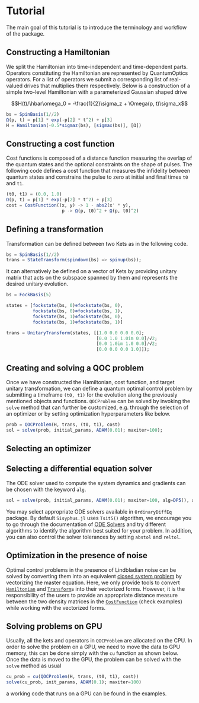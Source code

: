# Tutorial

The main goal of this tutorial is to introduce the terminology and workflow of the package.

## Constructing a Hamiltonian

We split the Hamiltonian into time-independent and time-dependent parts. Operators constituting the Hamiltonian are represented by QuantumOptics operators. For a list of operators we submit a corresponding list of real-valued drives that multiplies them respectively. Below is a construction of a simple two-level Hamiltonian with a parameterized Gaussian shaped drive

$$H(t)/\hbar\omega_0 = -\frac{1}{2}\sigma_z + \Omega(p, t)\sigma_x$$

```julia
bs = SpinBasis(1//2)
Ω(p, t) = p[1] * exp(-p[2] * t^2) + p[3]
H = Hamiltonian(-0.5*sigmaz(bs), [sigmax(bs)], [Ω])
```

## Constructing a cost function

Cost functions is composed of a distance function measuring the overlap of the quantum states and the optional constraints on the shape of pulses. The following code defines a cost function that measures the infidelity between quantum states and constrains the pulse to zero at initial and final times `t0` and `t1`.

```julia
(t0, t1) = (0.0, 1.0)
Ω(p, t) = p[1] * exp(-p[2] * t^2) + p[3]
cost = CostFunction((x, y) -> 1 - abs2(x' * y),
                     p -> Ω(p, t0)^2 + Ω(p, t0)^2)
```

## Defining a transformation

Transformation can be defined between two Kets as in the following code.

```julia
bs = SpinBasis(1//2)
trans = StateTransform(spindown(bs) => spinup(bs));
```

It can alternatively be defined on a vector of Kets by providing unitary matrix that acts on the subspace spanned by them and represents the desired unitary evolution.

```julia
bs = FockBasis(5)

states = [fockstate(bs, 0)⊗fockstate(bs, 0),
          fockstate(bs, 0)⊗fockstate(bs, 1),
          fockstate(bs, 1)⊗fockstate(bs, 0),
          fockstate(bs, 1)⊗fockstate(bs, 1)]

trans = UnitaryTransform(states, [[1.0 0.0 0.0 0.0];
                                  [0.0 1.0 1.0im 0.0]/√2;
                                  [0.0 1.0im 1.0 0.0]/√2;
                                  [0.0 0.0 0.0 1.0]]);
```

## Creating and solving a QOC problem

Once we have constructed the Hamiltonian, cost function, and target unitary transformation, we can define a quantum optimal control problem by submitting a timeframe `(t0, t1)` for the evolution along the previously mentioned objects and functions. `QOCProblem` can be solved by invoking the `solve` method that can further be customized, e.g. through the selection of an optimizer or by setting optimization hyperparameters like below.

```julia
prob = QOCProblem(H, trans, (t0, t1), cost)
sol = solve(prob, initial_params, ADAM(0.01); maxiter=100);
```

## Selecting an optimizer

## Selecting a differential equation solver

The ODE solver used to compute the system dynamics and gradients can be chosen with the keyword `alg`.
```julia
sol = solve(prob, initial_params, ADAM(0.01); maxiter=100, alg=DP5(), abstol=1e-6, reltol=1e-6);
```
You may select appropriate ODE solvers available in `OrdinaryDiffEq` package. By default `Sisyphus.jl` uses `Tsit5()` algorithm, we encourage you to go through the documentation of [ODE Solvers](https://diffeq.sciml.ai/stable/solvers/ode_solve/#ode_solve) and try different algorithms to identify the algorithm best suited for your problem. In addition, you can also control the solver tolerances by setting `abstol` and `reltol`.

## Optimization in the presence of noise

Optimal control problems in the presence of Lindbladian noise can be solved by converting them into an equivalent [closed system problem](noisy.md) by vectorizing the master equation. Here, we only provide tools to convert [`Hamiltonian`](@ref) and [`Transform`](@ref)s into their vectorized forms. However, it is the responsibility of the users to provide an appropriate distance measure between the two density matrices in the [`CostFunction`](@ref) (check examples) while working with the vectorized forms.

## Solving problems on GPU

Usually, all the kets and operators in `QOCProblem` are allocated on the CPU. In order to solve the problem on a GPU, we need to move the data to GPU memory, this can be done simply with the `cu` function as shown below. Once the data is moved to the GPU, the problem can be solved with the `solve` method as usual

```julia
cu_prob = cu(QOCProblem(H, trans, (t0, t1), cost))
solve(cu_prob, init_params, ADAM(0.1); maxiter=100)
```
a working code that runs on a GPU can be found in the examples.